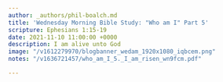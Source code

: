 ```yaml
---
author: _authors/phil-boalch.md
title: 'Wednesday Morning Bible Study: "Who am I" Part 5'
scripture: Ephesians 1:15-19
date: 2021-11-10 11:00:00 +0000
description: I am alive unto God
image: "/v1612279970/blogbanner_wedam_1920x1080_iqbcem.png"
notes: "/v1636721457/who_am_I_5._I_am_risen_wn9fcm.pdf"

---
```

